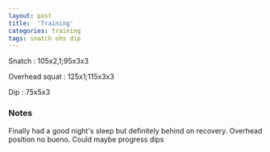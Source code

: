 ```yaml
---
layout: post
title:  'Training'
categories: training
tags: snatch ohs dip
---
```


Snatch :   105x2,1;95x3x3

Overhead squat   :   125x1;115x3x3

Dip      :   75x5x3

### Notes

Finally had a good night's sleep but definitely behind on recovery. Overhead position no bueno. Could maybe progress dips
